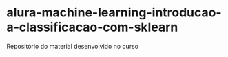 # alura-machine-learning-introducao-a-classificacao-com-sklearn
Repositório do material desenvolvido no curso
